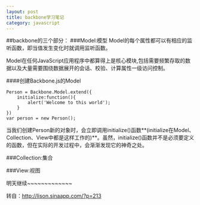 ```yaml
---
layout: post
title: backbone学习笔记
category: javascript
---
```


##backbone的三个部分：
###Model:模型
Model的每个属性都可以有相应的监听函数，即当值发生变化时就调用监听函数。

Model在任何JavaScript应用程序中都算得上是核心模块,包括需要频繁存取的数据以及大量需要围绕数据展开的会话、校验、计算属性一级访问控制。

####创建Backbone.js的Model

	Person = Backbone.Model.extend({
		initialize:function(){
			alert('Welcome to this world');
		}
	})
	var person = new Person();

当我们创建Person新的对象时，会立即调用initialize()函数**(initialize在Model、Collection、View中都是这样工作的)**。虽然，initialize()函数并不是必须要定义的函数，但在实际的开发过程中，会渐渐发现它的神奇之处。

###Collection:集合

###View:视图

明天继续~~~~~~~~~~~~~

转自：<http://lison.sinaapp.com/?p=213>